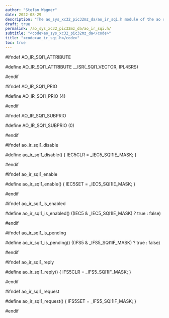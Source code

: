 ```yaml
---
author: "Stefan Wagner"
date: 2022-08-29
description: "The ao_sys_xc32_pic32mz_da/ao_ir_sqi.h module of the ao real-time operating system."
draft: true
permalink: /ao_sys_xc32_pic32mz_da/ao_ir_sqi.h/ 
subtitle: "<code>ao_sys_xc32_pic32mz_da</code>"
title: "<code>ao_ir_sqi.h</code>"
toc: true
---
```


#ifndef AO_IR_SQI1_ATTRIBUTE

#define AO_IR_SQI1_ATTRIBUTE        __ISR(_SQI1_VECTOR, IPL4SRS)

#endif

#ifndef AO_IR_SQI1_PRIO

#define AO_IR_SQI1_PRIO             (4)

#endif

#ifndef AO_IR_SQI1_SUBPRIO

#define AO_IR_SQI1_SUBPRIO          (0)

#endif

#ifndef ao_ir_sqi1_disable

#define ao_ir_sqi1_disable()        { IEC5CLR = _IEC5_SQI1IE_MASK; }

#endif

#ifndef ao_ir_sqi1_enable

#define ao_ir_sqi1_enable()         { IEC5SET = _IEC5_SQI1IE_MASK; }

#endif

#ifndef ao_ir_sqi1_is_enabled

#define ao_ir_sqi1_is_enabled()     ((IEC5 & _IEC5_SQI1IE_MASK) ? true : false)

#endif

#ifndef ao_ir_sqi1_is_pending

#define ao_ir_sqi1_is_pending()     ((IFS5 & _IFS5_SQI1IF_MASK) ? true : false)

#endif

#ifndef ao_ir_sqi1_reply

#define ao_ir_sqi1_reply()          { IFS5CLR = _IFS5_SQI1IF_MASK; }

#endif

#ifndef ao_ir_sqi1_request

#define ao_ir_sqi1_request()        { IFS5SET = _IFS5_SQI1IF_MASK; }

#endif


